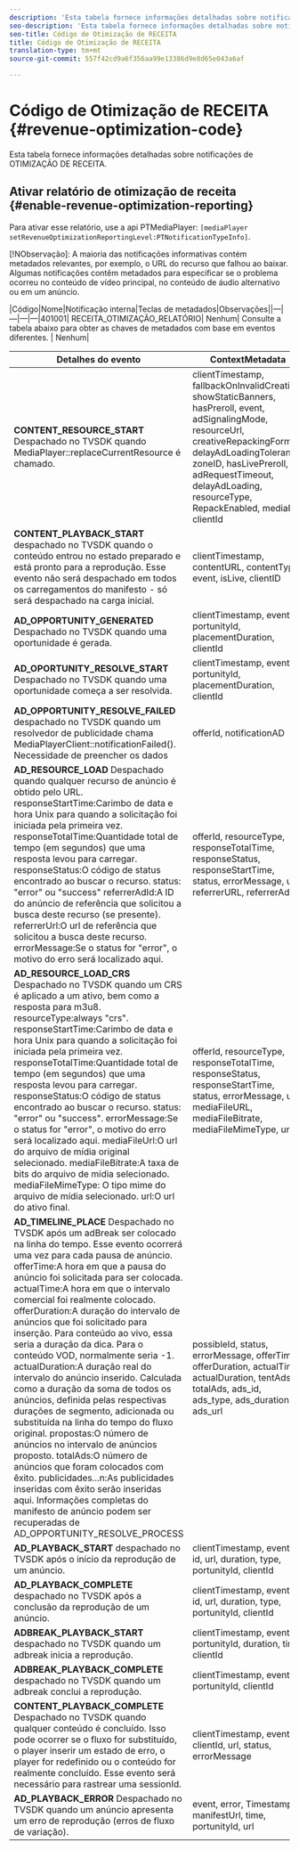 ```yaml
---
description: 'Esta tabela fornece informações detalhadas sobre notificações de Otimização de Receita. '
seo-description: 'Esta tabela fornece informações detalhadas sobre notificações de Otimização de Receita. '
seo-title: Código de Otimização de RECEITA
title: Código de Otimização de RECEITA
translation-type: tm+mt
source-git-commit: 557f42cd9a6f356aa99e13386d9e8d65e043a6af

---
```



# Código de Otimização de RECEITA {#revenue-optimization-code}

Esta tabela fornece informações detalhadas sobre notificações de OTIMIZAÇÃO DE RECEITA.

## Ativar relatório de otimização de receita {#enable-revenue-optimization-reporting}

Para ativar esse relatório, use a api PTMediaPlayer: `[mediaPlayer
setRevenueOptimizationReportingLevel:PTNotificationTypeInfo]`.

[!NObservação]: A maioria das notificações informativas contém metadados relevantes, por exemplo, o URL do recurso que falhou ao baixar. Algumas notificações contêm metadados para especificar se o problema ocorreu no conteúdo de vídeo principal, no conteúdo de áudio alternativo ou em um anúncio.

|Código|Nome|Notificação interna|Teclas de metadados|Observações||—|—|—|—|401001| RECEITA_OTIMIZAÇÃO_RELATÓRIO| Nenhum| Consulte a tabela abaixo para obter as chaves de metadados com base em eventos diferentes. | Nenhum|

| Detalhes do evento | ContextMetadata |
|---|---|
| **CONTENT_RESOURCE_START** Despachado no TVSDK quando MediaPlayer::replaceCurrentResource é chamado. | clientTimestamp, fallbackOnInvalidCreative, showStaticBanners, hasPreroll, event, adSignalingMode, resourceUrl, creativeRepackingFormat, delayAdLoadingTolerance, zoneID, hasLivePreroll, adRequestTimeout, delayAdLoading, resourceType, RepackEnabled, mediaId, clientId |
| **CONTENT_PLAYBACK_START** despachado no TVSDK quando o conteúdo entrou no estado preparado e está pronto para a reprodução. Esse evento não será despachado em todos os carregamentos do manifesto - só será despachado na carga inicial. | clientTimestamp, contentURL, contentType, event, isLive, clientID |
| **AD_OPPORTUNITY_GENERATED** Despachado no TVSDK quando uma oportunidade é gerada. | clientTimestamp, event, portunityId, placementDuration, clientId |
| **AD_OPORTUNITY_RESOLVE_START** Despachado no TVSDK quando uma oportunidade começa a ser resolvida. | clientTimestamp, event, portunityId, placementDuration, clientId |
| **AD_OPPORTUNITY_RESOLVE_FAILED** despachado no TVSDK quando um resolvedor de publicidade chama MediaPlayerClient::notificationFailed(). Necessidade de preencher os dados | offerId, notificationAD |
| **AD_RESOURCE_LOAD** Despachado quando qualquer recurso de anúncio é obtido pelo URL. responseStartTime:Carimbo de data e hora Unix para quando a solicitação foi iniciada pela primeira vez. responseTotalTime:Quantidade total de tempo (em segundos) que uma resposta levou para carregar. responseStatus:O código de status encontrado ao buscar o recurso. status: &quot;error&quot; ou &quot;success&quot; referrerAdId:A ID do anúncio de referência que solicitou a busca deste recurso (se presente). referrerUrl:O url de referência que solicitou a busca deste recurso. errorMessage:Se o status for &quot;error&quot;, o motivo do erro será localizado aqui. | offerId, resourceType, responseTotalTime, responseStatus, responseStartTime, status, errorMessage, url, referrerURL, referrerAdId |
| **AD_RESOURCE_LOAD_CRS** Despachado no TVSDK quando um CRS é aplicado a um ativo, bem como a resposta para m3u8. resourceType:always &quot;crs&quot;. responseStartTime:Carimbo de data e hora Unix para quando a solicitação foi iniciada pela primeira vez. responseTotalTime:Quantidade total de tempo (em segundos) que uma resposta levou para carregar. responseStatus:O código de status encontrado ao buscar o recurso. status: &quot;error&quot; ou &quot;success&quot;. errorMessage:Se o status for &quot;error&quot;, o motivo do erro será localizado aqui. mediaFileUrl:O url do arquivo de mídia original selecionado. mediaFileBitrate:A taxa de bits do arquivo de mídia selecionado. mediaFileMimeType: O tipo mime do arquivo de mídia selecionado. url:O url do ativo final. | offerId, resourceType, responseTotalTime, responseStatus, responseStartTime, status, errorMessage, url, mediaFileURL, mediaFileBitrate, mediaFileMimeType, url |
| **AD_TIMELINE_PLACE** Despachado no TVSDK após um adBreak ser colocado na linha do tempo. Esse evento ocorrerá uma vez para cada pausa de anúncio. offerTime:A hora em que a pausa do anúncio foi solicitada para ser colocada. actualTime:A hora em que o intervalo comercial foi realmente colocado. offerDuration:A duração do intervalo de anúncios que foi solicitado para inserção. Para conteúdo ao vivo, essa seria a duração da dica. Para o conteúdo VOD, normalmente seria -1. actualDuration:A duração real do intervalo do anúncio inserido. Calculada como a duração da soma de todos os anúncios, definida pelas respectivas durações de segmento, adicionada ou substituída na linha do tempo do fluxo original. propostas:O número de anúncios no intervalo de anúncios proposto. totalAds:O número de anúncios que foram colocados com êxito. publicidades...n:As publicidades inseridas com êxito serão inseridas aqui. Informações completas do manifesto de anúncio podem ser recuperadas de AD_OPPORTUNITY_RESOLVE_PROCESS | possibleId, status, errorMessage, offerTime, offerDuration, actualTime, actualDuration, tentAds, totalAds, ads_id, ads_type, ads_duration, ads_url |
| **AD_PLAYBACK_START** despachado no TVSDK após o início da reprodução de um anúncio. | clientTimestamp, event, id, url, duration, type, portunityId, clientId |
| **AD_PLAYBACK_COMPLETE** despachado no TVSDK após a conclusão da reprodução de um anúncio. | clientTimestamp, event, id, url, duration, type, portunityId, clientId |
| **ADBREAK_PLAYBACK_START** despachado no TVSDK quando um adbreak inicia a reprodução. | clientTimestamp, event, portunityId, duration, time, clientId |
| **ADBREAK_PLAYBACK_COMPLETE** despachado no TVSDK quando um adbreak conclui a reprodução. | clientTimestamp, event, portunityId, clientId |
| **CONTENT_PLAYBACK_COMPLETE** Despachado no TVSDK quando qualquer conteúdo é concluído. Isso pode ocorrer se o fluxo for substituído, o player inserir um estado de erro, o player for redefinido ou o conteúdo for realmente concluído. Esse evento será necessário para rastrear uma sessionId. | clientTimestamp, event, clientId, url, status, errorMessage |
| **AD_PLAYBACK_ERROR** Despachado no TVSDK quando um anúncio apresenta um erro de reprodução (erros de fluxo de variação). | event, error, Timestamp, manifestUrl, time, portunityId, url |